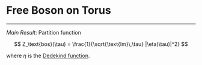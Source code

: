 # Free Boson on Torus

----

*Main Result*: Partition function

$$
Z_\text{bos}(\tau) 
= \frac{1}{\sqrt{\text{Im}\,\tau} |\eta(\tau)|^2}
$$

where $\eta$ is the [Dedekind function](../7-Minimal_Models/1-Verma_Module.md). 